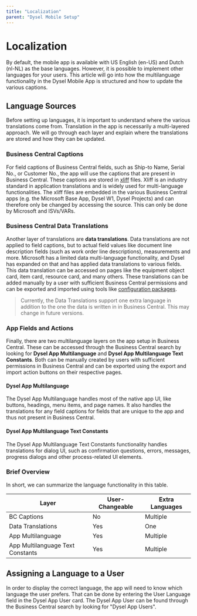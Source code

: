 ```yaml
---
title: "Localization"
parent: "Dysel Mobile Setup"
---
```


# Localization
By default, the mobile app is available with US English (en-US) and Dutch (nl-NL) as the base languages. However, it is possible to implement other languages for your users. This article will go into how the multilanguage functionality in the Dysel Mobile App is structured and how to update the various captions. 

## Language Sources
Before setting up languages, it is important to understand where the various translations come from. Translation in the app is necessarily a multi-layered approach. We will go through each layer and explain where the translations are stored and how they can be updated.

### Business Central Captions
For field captions of Business Central fields, such as Ship-to Name, Serial No., or Customer No., the app will use the captions that are present in Business Central. These captions are stored in [xliff](https://learn.microsoft.com/en-us/dynamics365/business-central/dev-itpro/developer/devenv-work-with-translation-files) files. Xliff is an industry standard in application translations and is widely used for multi-language functionalities. The xliff files are embedded in the various Business Central apps (e.g. the Microsoft Base App, Dysel W1, Dysel Projects) and can therefore only be changed by accessing the source. This can only be done by Microsoft and ISVs/VARs.

### Business Central Data Translations
Another layer of translations are **data translations**. Data translations are not applied to field captions, but to actual field values like document line description fields (such as work order line descriptions), measurements and more. Microsoft has a limited data multi-language functionality, and Dysel has expanded on that and has applied data translations to various fields. This data translation can be accessed on pages like the equipment object card, item card, resource card, and many others. These translations can be added manually by a user with sufficient Business Central permissions and can be exported and imported using tools like [configuration packages](https://learn.microsoft.com/en-us/dynamics365/business-central/dev-itpro/administration/set-up-standard-company-configuration-packages).

> Currently, the Data Translations support one extra language in addition to the one the data is written in in Business Central. This may change in future versions.

### App Fields and Actions
Finally, there are two multilanguage layers on the app setup in Business Central. These can be accessed through the Business Central search by looking for **Dysel App Multilanguage** and **Dysel App Multilanguage Text Constants**. Both can be manually created by users with sufficient permissions in Business Central and can be exported using the export and import action buttons on their respective pages.

#### Dysel App Multilanguage
The Dysel App Multilanguage handles most of the native app UI, like buttons, headings, menu items, and page names. It also handles the translations for any field captions for fields that are unique to the app and thus not present in Business Central.

#### Dysel App Multilanguage Text Constants
The Dysel App Multilanguage Text Constants functionality handles translations for dialog UI, such as confirmation questions, errors, messages, progress dialogs and other process-related UI elements.

### Brief Overview
In short, we can summarize the language functionality in this table.

| Layer | User-Changeable | Extra Languages |
| --- | --- | --- |
| BC Captions | No | Multiple |
| Data Translations | Yes | One |
| App Multilanguage | Yes | Multiple |
| App Multilanguage Text Constants | Yes | Multiple |

## Assigning a Language to a User
In order to display the correct language, the app will need to know which language the user prefers. That can be done by entering the User Language field in the Dysel App User card. The Dysel App User can be found through the Business Central search by looking for "Dysel App Users".
